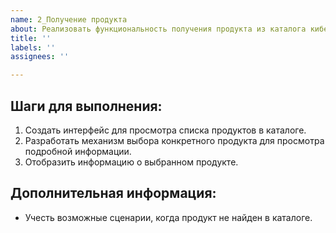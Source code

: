 ```yaml
---
name: 2_Получение продукта
about: Реализовать функциональность получения продукта из каталога кибербезопасности.
title: ''
labels: ''
assignees: ''

---
```


## Шаги для выполнения:

1. Создать интерфейс для просмотра списка продуктов в каталоге.
2. Разработать механизм выбора конкретного продукта для просмотра подробной информации.
3. Отобразить информацию о выбранном продукте.

## Дополнительная информация:

- Учесть возможные сценарии, когда продукт не найден в каталоге.
